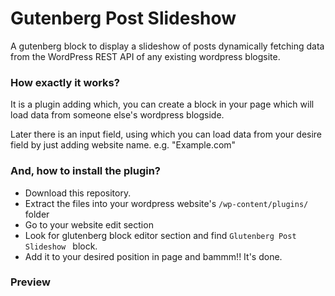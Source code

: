 # Gutenberg Post Slideshow

A gutenberg block to display a slideshow of posts dynamically fetching data from the WordPress REST API of any existing wordpress blogsite.

### How exactly it works?

It is a plugin adding which, you can create a block in your page which will load data from someone else's wordpress blogside.

Later there is an input field, using which you can load data from your desire field by just adding website name. e.g. "Example.com"

### And, how to install the plugin?

- Download this repository.
- Extract the files into your wordpress website's `/wp-content/plugins/` folder
- Go to your website edit section
- Look for glutenberg block editor section and find `Glutenberg Post Slideshow ` block.
- Add it to your desired position in page and bammm!! It's done.

### Preview
